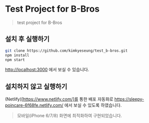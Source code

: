 # Test Project for B-Bros

> test project for B-Bros

## 설치 후 실행하기

```bash
git clone https://github.com/kimkyeseung/test_b-bros.git
npm install
npm start
```
<http://localhost:3000> 에서 보실 수 있습니다.

## 설치하지 않고 실행하기

(Netlify)[https://www.netlify.com/]를 통한 배포 자동화로
<https://sleepy-poincare-6f68fe.netlify.com/> 에서 보실 수 있도록 하였습니다.

> 모바일(iPhone 6/7/8) 화면에 최적화하여 구현되었습니다.
